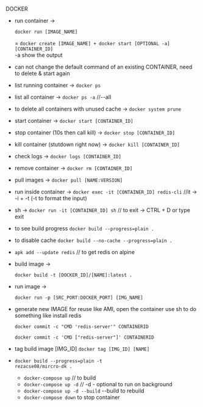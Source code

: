 DOCKER

- run container ->
  ```
  docker run [IMAGE_NAME]
  ```
  = `docker create [IMAGE_NAME] + docker start [OPTIONAL -a] [CONTAINER_ID]`  
  -a show the output
- can not change the default command of an existing CONTAINER, need to delete & start again
- list running container -> `docker ps`
- list all container -> `docker ps -a` //--all
- to delete all containers with unused cache -> `docker system prune`
- start container -> `docker start [CONTAINER_ID]`
- stop container (10s then call kill) -> `docker stop [CONTAINER_ID]`
- kill container (stutdown right now) -> `docker kill [CONTAINER_ID]`
- check logs -> `docker logs [CONTAINER_ID]`
- remove container -> `docker rm [CONTAINER_ID]`
- pull images -> `docker pull [NAME:VERSION]`
- run inside container -> `docker exec -it [CONTAINER_ID] redis-cli` //it -> -i + -t (-t to format the input)
- sh -> `docker run -it [CONTAINER_ID] sh`
  // to exit -> CTRL + D or type exit
- to see build progress `docker build --progress=plain .`
- to disable cache `docker build --no-cache --progress=plain .`
- `apk add --update redis` // to get redis on alpine

- build image ->

  ```
  docker build -t [DOCKER_ID]/[NAME]:latest .
  ```

- run image ->

  ```
  docker run -p [SRC_PORT:DOCKER_PORT] [IMG_NAME]
  ```

- generate new IMAGE for reuse like AMI, open the container use sh to do something like install redis

  ```
  docker commit -c "CMD 'redis-server'" CONTAINERID

  docker commit -c 'CMD ["redis-server"]' CONTAINERID
  ```

- tag build image [IMG_ID]
  `docker tag [IMG_ID] [NAME]`

- ```
  docker build --progress=plain -t
  rezacse08/mircro-dk .
  ```

  - `docker-compose up` // to build
  - `docker-compose up -d` // -d - optional to run on background
  - `docker-compose up -d --build` --build to rebuild
  - `docker-compose down` to stop container
